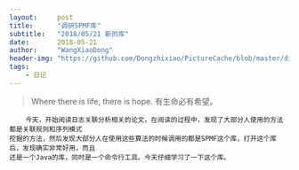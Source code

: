```yaml
---
layout:     post
title:      "调研SPMF库"
subtitle:   "2018/05/21 新的库"
date:       2018-05-21
author:     "WangXiaoDong"
header-img: "https://github.com/Dongzhixiao/PictureCache/blob/master/diaryPic/20180521.jpg?raw=true"
tags:
    - 日记
---
```


>Where there is life, there is hope.
有生命必有希望。

```
    今天，开始阅读日志关联分析相关的论文，在阅读的过程中，发现了大部分人使用的方法都是关联规则和序列模式
挖掘的方法，然后发现大部分人在使用这些算法的时候调用的都是SPMF这个库，打开这个库后，发现确实非常好用，而且
还是一个Java的库，同时是一个命令行工具。今天仔细学习了一下这个库。
```
